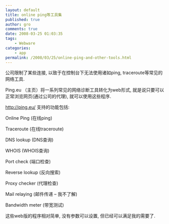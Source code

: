 ```yaml
---
layout: default
title: online ping等工具集
published: true
author: gro
comments: true
date: 2008-03-25 01:03:35
tags:
    - Webware
categories:
    - app
permalink: /2008/03/25/online-ping-and-other-tools.html
---
```

公司限制了某些连接, 以致于在控制台下无法使用诸如ping, traceroute等常见的网络工具.

Ping.eu （主页）将一系列常见的网络诊断工具转化为web形式, 就是说只要可以正常浏览网页(通过公司的代理), 就可以使用这些程序.


  


http://ping.eu/ 支持的功能包括:

Online Ping (在线ping)
  
Traceroute (在线traceroute)
  
DNS lookup (DNS查询)
  
WHOIS (WHOIS查询)
  
Port check (端口检查)
  
Reverse lookup (反向搜索)
  
Proxy checker (代理检查)
  
Mail relaying (邮件传递 &#8211; 我不了解)
  
Bandwidth meter (带宽测试)

这些web版的程序相对简单, 没有参数可以设置, 但已经可以满足我的需要了.